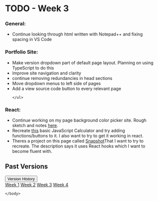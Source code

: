 <html lang="en">
<head>
</head>
<body>
  
<div class="container-fluid">
    <h1>TODO - Week 3</h1>
  

 <div class="container-fluid">
    <h3>General:</h3>
        <ul class="a">
            <li>Continue looking through html written with Notepad++ and fixing spacing in VS Code</li>
        </ul>
</div>   


<h3>Portfolio Site:</h3>
    <ul class="a">
        <li>Make version dropdown part of default page layout. Planning on using TypeScript to do this</li>
        <li>Improve site navigation and clarity</li>
        <li>continue removing redundancies in head sections</li>
        <li>Move dropdown menus to left side of pages</li>
        <li>Add a view source code button to every relevant page</li>
      
    </ul>
 </div>    
      
  
<div class="container-fluid">
    <h3>React:</h3>
        <ul class="a">
            <li>Continue working on my page background color picker site. Rough sketch and notes <a href="https://elliottingey.github.io/Portfolio/backgroundColors">here</a>.</li>
            <li>Recreate <a href="https://codepen.io/lalwanivikas/details/eZxjqo">this</a> basic JavaScript Calculator and try adding functions/buttons to it. I also want to try to get it working in react.</li>
            <li>Theres a project on this page called <a href="https://www.devaradise.com/react-example-projects">Snapshot</a>That I want to try to recreate. The description says it uses React hooks which I want to become fluent with. </li>
        </ul>
</div>          
        
        
    
        
  <div class="container-fluid">
  <h2>Past Versions</h2>
  
  <div class="dropdown">
    <button type="button" class="btn btn-primary dropdown-toggle" data-toggle="dropdown">
      Version History
    </button>
    <div class="dropdown-menu">
      <a class="dropdown-item" href="https://elliottingey.github.io/Portfolio/TODO">Week 1</a>
      <a class="dropdown-item" href="https://elliottingey.github.io/Portfolio/TODOWeek2">Week 2</a>
      <a class="dropdown-item" href="https://elliottingey.github.io/Portfolio/TODOWeek3">Week 3</a>
      <a class="dropdown-item disabled" href="https://elliottingey.github.io/Portfolio/TODOWeek4">Week 4</a>
    </div>
  </div>
</div>
  
    </body>
  </html>